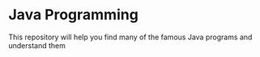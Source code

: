 # Java Programming
This repository will help you find many of the famous Java programs and understand them
